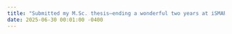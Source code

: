 ```yaml
---
title: "Submitted my M.Sc. thesis—ending a wonderful two years at iSMART Lab."
date: 2025-06-30 00:01:00 -0400
---
```

